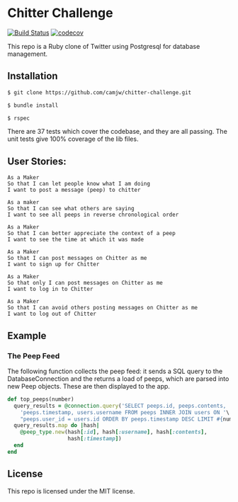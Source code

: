 # Chitter Challenge

[![Build Status](https://travis-ci.org/camjw/chitter-challenge.svg?branch=master)](https://travis-ci.org/camjw/chitter-challenge)
[![codecov](https://codecov.io/gh/camjw/chitter-challenge/branch/master/graph/badge.svg)](https://codecov.io/gh/camjw/chitter-challenge)

This repo is a Ruby clone of Twitter using Postgresql for database management.

## Installation

```sh
$ git clone https://github.com/camjw/chitter-challenge.git

$ bundle install

$ rspec
```
There are 37 tests which cover the codebase, and they are all passing. The unit tests give 100% coverage of the lib files.

## User Stories:

```
As a Maker
So that I can let people know what I am doing  
I want to post a message (peep) to chitter

As a maker
So that I can see what others are saying  
I want to see all peeps in reverse chronological order

As a Maker
So that I can better appreciate the context of a peep
I want to see the time at which it was made

As a Maker
So that I can post messages on Chitter as me
I want to sign up for Chitter

As a Maker
So that only I can post messages on Chitter as me
I want to log in to Chitter

As a Maker
So that I can avoid others posting messages on Chitter as me
I want to log out of Chitter

```

## Example

### The Peep Feed

The following function collects the peep feed: it sends a SQL query to the DatabaseConnection and the returns a load of peeps, which are parsed into new Peep objects. These are then displayed to the app.

```ruby
def top_peeps(number)
  query_results = @connection.query('SELECT peeps.id, peeps.contents, '\
    'peeps.timestamp, users.username FROM peeps INNER JOIN users ON '\
    "peeps.user_id = users.id ORDER BY peeps.timestamp DESC LIMIT #{number}")
  query_results.map do |hash|
    @peep_type.new(hash[:id], hash[:username], hash[:contents],
                   hash[:timestamp])
  end
end
```

## License

This repo is licensed under the MIT license.
